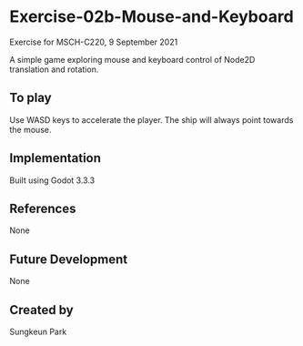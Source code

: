 # Exercise-02b-Mouse-and-Keyboard
Exercise for MSCH-C220, 9 September 2021

A simple game exploring mouse and keyboard control of Node2D translation and rotation.

## To play
Use WASD keys to accelerate the player. The ship will always point towards the mouse.

## Implementation
Built using Godot 3.3.3

## References
None

## Future Development
None

## Created by 
Sungkeun Park
```
